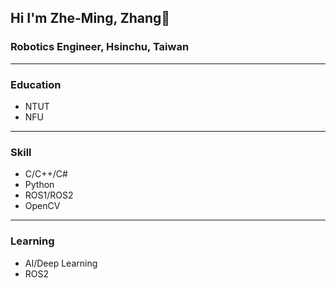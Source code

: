 ## Hi I'm Zhe-Ming, Zhang👋

### Robotics Engineer, Hsinchu, Taiwan

------

### Education
  - NTUT
  - NFU

------

### Skill
  - C/C++/C#
  - Python
  - ROS1/ROS2
  - OpenCV

------

### Learning
  - AI/Deep Learning
  - ROS2
